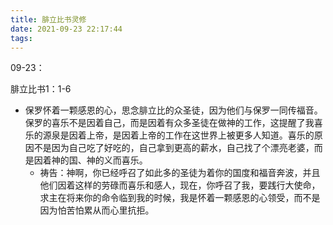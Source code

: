```yaml
---
title: 腓立比书灵修
date: 2021-09-23 22:17:44
tags:
---
```




09-23：

腓立比书1：1-6

- 保罗怀着一颗感恩的心，思念腓立比的众圣徒，因为他们与保罗一同传福音。保罗的喜乐不是因着自己，而是因着有众多圣徒在做神的工作，这提醒了我喜乐的源泉是因着上帝，是因着上帝的工作在这世界上被更多人知道。喜乐的原因不是因为自己吃了好吃的，自己拿到更高的薪水，自己找了个漂亮老婆，而是因着神的国、神的义而喜乐。
  - 祷告：神啊，你已经呼召了如此多的圣徒为着你的国度和福音奔波，并且他们因着这样的劳碌而喜乐和感人，现在，你呼召了我，要践行大使命，求主在将来你的命令临到我的时候，我是怀着一颗感恩的心领受，而不是因为怕苦怕累从而心里抗拒。